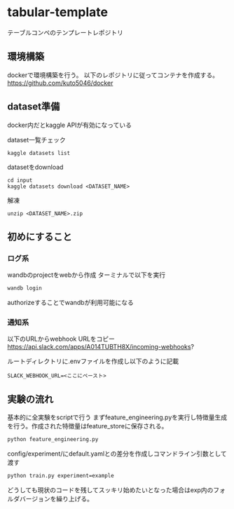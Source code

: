# tabular-template
テーブルコンペのテンプレートレポジトリ

## 環境構築
dockerで環境構築を行う。
以下のレポジトリに従ってコンテナを作成する。
https://github.com/kuto5046/docker


## dataset準備
docker内だとkaggle APIが有効になっている

dataset一覧チェック
```
kaggle datasets list
```

datasetをdownload
```
cd input
kaggle datasets download <DATASET_NAME>
```
解凍
```
unzip <DATASET_NAME>.zip
```

## 初めにすること

### ログ系
wandbのprojectをwebから作成
ターミナルで以下を実行
```sh
wandb login
```
authorizeすることでwandbが利用可能になる

### 通知系
以下のURLからwebhook URLをコピー
https://api.slack.com/apps/A014TUBTH8X/incoming-webhooks?

ルートディレクトリに.envファイルを作成し以下のように記載
```
SLACK_WEBHOOK_URL=<ここにペースト>
```



## 実験の流れ
基本的に全実験をscriptで行う
まずfeature_engineering.pyを実行し特徴量生成を行う。作成された特徴量はfeature_storeに保存される。

```sh
python feature_engineering.py
```

config/experiment/にdefault.yamlとの差分を作成しコマンドライン引数として渡す
```sh
python train.py experiment=example
```


どうしても現状のコードを残してスッキリ始めたいとなった場合はexp内のフォルダバージョンを繰り上げる。


